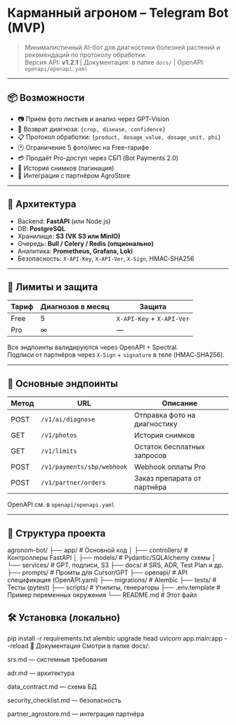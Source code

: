 # Карманный агроном – Telegram Bot (MVP)

> Минималистичный AI-бот для диагностики болезней растений и рекомендаций по протоколу обработки.  
> Версия API: **v1.2.1** | Документация: в папке `docs/` | OpenAPI: `openapi/openapi.yaml`

---

## 📦 Возможности

- 📷 Приём фото листьев и анализ через GPT‑Vision
- 🧪 Возврат диагноза: `{crop, disease, confidence}`
- 📋 Протокол обработки: `{product, dosage_value, dosage_unit, phi}`
- 🕐 Ограничение 5 фото/мес на Free-тарифе
- 💳 Продаёт Pro-доступ через СБП (Bot Payments 2.0)
- 📜 История снимков (пагинация)
- 🔗 Интеграция с партнёром AgroStore

---

## 🚀 Архитектура

- Backend: **FastAPI** (или Node.js)
- DB: **PostgreSQL**
- Хранилище: **S3 (VK S3 или MinIO)**
- Очередь: **Bull / Celery / Redis (опционально)**
- Аналитика: **Prometheus, Grafana, Loki**
- Безопасность: `X-API-Key`, `X-API-Ver`, `X-Sign`, HMAC‑SHA256

---

## 🔐 Лимиты и защита

| Тариф      | Диагнозов в месяц | Защита |
|------------|-------------------|--------|
| Free       | 5                 | `X-API-Key` + `X-API-Ver` |
| Pro        | ∞                 | —      |

Все эндпоинты валидируются через OpenAPI + Spectral.  
Подписи от партнёров через `X-Sign` + `signature` в теле (HMAC‑SHA256).

---

## 📂 Основные эндпоинты

| Метод | URL                       | Описание                      |
|-------|---------------------------|-------------------------------|
| POST  | `/v1/ai/diagnose`         | Отправка фото на диагностику |
| GET   | `/v1/photos`              | История снимков               |
| GET   | `/v1/limits`              | Остаток бесплатных запросов  |
| POST  | `/v1/payments/sbp/webhook`| Webhook оплаты Pro            |
| POST  | `/v1/partner/orders`      | Заказ препарата от партнёра  |

OpenAPI см. в `openapi/openapi.yaml`

---

## 🧱 Структура проекта

agronom-bot/
├── app/ # Основной код
│ ├── controllers/ # Контроллеры FastAPI
│ ├── models/ # Pydantic/SQLAlchemy схемы
│ └── services/ # GPT, подписи, S3
├── docs/ # SRS, ADR, Test Plan и др.
├── prompts/ # Промты для Cursor/GPT
├── openapi/ # API спецификация (OpenAPI.yaml)
├── migrations/ # Alembic
├── tests/ # Тесты (pytest)
├── scripts/ # Утилиты, генераторы
├── .env.template # Пример переменных окружения
└── README.md # Этот файл



## 🛠️ Установка (локально)


pip install -r requirements.txt
alembic upgrade head
uvicorn app.main:app --reload
📖 Документация
Смотри в папке docs/:

srs.md — системные требования

adr.md — архитектура

data_contract.md — схема БД

security_checklist.md — безопасность

partner_agrostore.md — интеграция партнёра

